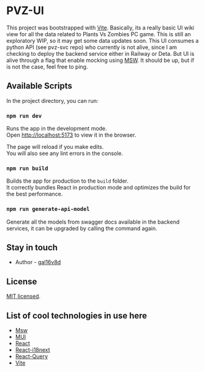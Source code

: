 # PVZ-UI

This project was bootstrapped with [Vite](https://vitejs.dev/).
Basically, its a really basic UI wiki view for all the data related to Plants Vs Zombies PC game.
This is still an exploratory WIP, so it may get some data updates soon.
This UI consumes a python API (see pvz-svc repo) who currently is not alive, since I am checking to deploy the backend service either in Railway or Deta. But UI is alive through a flag that enable mocking using [MSW](https://mswjs.io/). It should be up, but if is not the case, feel free to ping.

## Available Scripts

In the project directory, you can run:

### `npm run dev`

Runs the app in the development mode.\
Open [http://localhost:5173](http://localhost:5173) to view it in the browser.

The page will reload if you make edits.\
You will also see any lint errors in the console.

### `npm run build`

Builds the app for production to the `build` folder.\
It correctly bundles React in production mode and optimizes the build for the best performance.

### `npm run generate-api-model`

Generate all the models from swagger docs available in the backend services, it can be upgraded by calling the command again.

## Stay in touch

- Author - [gal16v8d](https://github.com/gal16v8d)

## License

[MIT licensed](LICENSE).

## List of cool technologies in use here

- [Msw](https://mswjs.io/)
- [MUI](https://mui.com/material-ui/)
- [React](https://reactjs.org/)
- [React-i18next](https://react.i18next.com/)
- [React-Query](https://tanstack.com/query/v4/docs/react/adapters/react-query)
- [Vite](https://vitejs.dev/)
